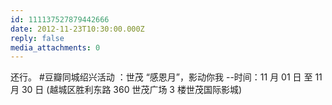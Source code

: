 ```yaml
---
id: 111137527879442666
date: 2012-11-23T10:30:00.000Z
reply: false
media_attachments: 0
---
```


还行。 #豆瓣同城绍兴活动 ：世茂 “感恩月”，影动你我 --时间：11 月 01 日 至 11 月 30 日 (越城区胜利东路 360 世茂广场 3 楼世茂国际影城) ​​​​

